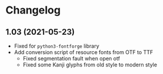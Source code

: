 Changelog
==========

1.03 (2021-05-23)
-----------------

- Fixed for `python3-fontforge` library
- Add conversion script of resource fonts from  OTF to TTF
  - Fixed segmentation fault when open otf
  - Fixed some Kanji glyphs from old style to modern style
